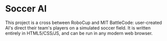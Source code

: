 # Soccer AI
This project is a cross between RoboCup and MIT BattleCode: user-created AI's 
direct their team's players on a simulated soccer field. It is written entirely 
in HTML5/CSS/JS, and can be run in any modern web browser.
